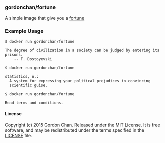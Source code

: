 ### gordonchan/fortune
A simple image that give you a [fortune](https://en.wikipedia.org/wiki/Fortune_%28Unix%29)

### Example Usage

```
$ docker run gordonchan/fortune

The degree of civilization in a society can be judged by entering its prisons.
    -- F. Dostoyevski

$ docker run gordonchan/fortune

statistics, n.:
  A system for expressing your political prejudices in convincing
  scientific guise.

$ docker run gordonchan/fortune

Read terms and conditions.
```

#### License

Copyright (c) 2015 Gordon Chan. Released under the MIT License. It is free software, and may be redistributed under the terms specified in the [LICENSE](https://github.com/gchan/dockerfiles/blob/master/LICENSE.txt) file.
